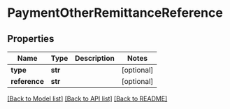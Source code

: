 # PaymentOtherRemittanceReference

## Properties
Name | Type | Description | Notes
------------ | ------------- | ------------- | -------------
**type** | **str** |  | [optional] 
**reference** | **str** |  | [optional] 

[[Back to Model list]](../README.md#documentation-for-models) [[Back to API list]](../README.md#documentation-for-api-endpoints) [[Back to README]](../README.md)


